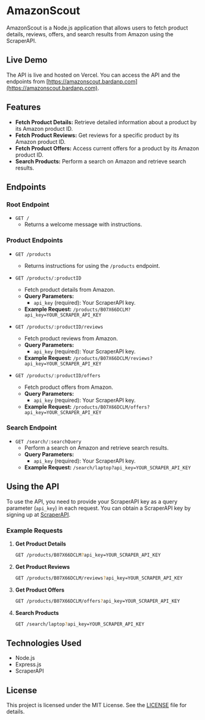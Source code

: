 
# AmazonScout

AmazonScout is a Node.js application that allows users to fetch product details, reviews, offers, and search results from Amazon using the ScraperAPI.

## Live Demo

The API is live and hosted on Vercel. You can access the API and the endpoints from [https://amazonscout.bardanp.com](https://amazonscout.bardanp.com).

## Features

- **Fetch Product Details:** Retrieve detailed information about a product by its Amazon product ID.
- **Fetch Product Reviews:** Get reviews for a specific product by its Amazon product ID.
- **Fetch Product Offers:** Access current offers for a product by its Amazon product ID.
- **Search Products:** Perform a search on Amazon and retrieve search results.

## Endpoints

### Root Endpoint

- `GET /`
  - Returns a welcome message with instructions.

### Product Endpoints

- `GET /products`
  - Returns instructions for using the `/products` endpoint.

- `GET /products/:productID`
  - Fetch product details from Amazon.
  - **Query Parameters:** 
    - `api_key` (required): Your ScraperAPI key.
  - **Example Request:** `/products/B07X66DCLM?api_key=YOUR_SCRAPER_API_KEY`

- `GET /products/:productID/reviews`
  - Fetch product reviews from Amazon.
  - **Query Parameters:** 
    - `api_key` (required): Your ScraperAPI key.
  - **Example Request:** `/products/B07X66DCLM/reviews?api_key=YOUR_SCRAPER_API_KEY`

- `GET /products/:productID/offers`
  - Fetch product offers from Amazon.
  - **Query Parameters:** 
    - `api_key` (required): Your ScraperAPI key.
  - **Example Request:** `/products/B07X66DCLM/offers?api_key=YOUR_SCRAPER_API_KEY`

### Search Endpoint

- `GET /search/:searchQuery`
  - Perform a search on Amazon and retrieve search results.
  - **Query Parameters:** 
    - `api_key` (required): Your ScraperAPI key.
  - **Example Request:** `/search/laptop?api_key=YOUR_SCRAPER_API_KEY`

## Using the API

To use the API, you need to provide your ScraperAPI key as a query parameter (`api_key`) in each request. You can obtain a ScraperAPI key by signing up at [ScraperAPI](https://www.scraperapi.com/).

### Example Requests

1. **Get Product Details**
   ```bash
   GET /products/B07X66DCLM?api_key=YOUR_SCRAPER_API_KEY
   ```

2. **Get Product Reviews**
   ```bash
   GET /products/B07X66DCLM/reviews?api_key=YOUR_SCRAPER_API_KEY
   ```

3. **Get Product Offers**
   ```bash
   GET /products/B07X66DCLM/offers?api_key=YOUR_SCRAPER_API_KEY
   ```

4. **Search Products**
   ```bash
   GET /search/laptop?api_key=YOUR_SCRAPER_API_KEY
   ```

## Technologies Used

- Node.js
- Express.js
- ScraperAPI


## License

This project is licensed under the MIT License. See the [LICENSE](LICENSE) file for details.

